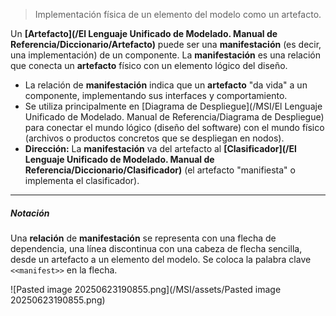 > Implementación física de un elemento del modelo como un artefacto.

Un **[Artefacto](/El Lenguaje Unificado de Modelado. Manual de Referencia/Diccionario/Artefacto)** puede ser una **manifestación** (es decir, una implementación) de un componente.
La **manifestación** es una relación que conecta un **artefacto** físico con un elemento lógico del diseño.

- La relación de **manifestación** indica que un **artefacto** "da vida" a un componente, implementando sus interfaces y comportamiento. 
- Se utiliza principalmente en [Diagrama de Despliegue](/MSI/El Lenguaje Unificado de Modelado. Manual de Referencia/Diagrama de Despliegue) para conectar el mundo lógico (diseño del software) con el mundo físico (archivos o productos concretos que se despliegan en nodos).
- **Dirección:** La **manifestación** va del artefacto al **[Clasificador](/El Lenguaje Unificado de Modelado. Manual de Referencia/Diccionario/Clasificador)** (el artefacto "manifiesta" o implementa el clasificador).
****
##### **Notación**
Una **relación** de **manifestación** se representa con una flecha de dependencia, una línea discontinua con una cabeza de flecha sencilla, desde un artefacto a un elemento del modelo.
Se coloca la palabra clave `<<manifest>>` en la flecha.

![Pasted image 20250623190855.png](/MSI/assets/Pasted image 20250623190855.png)
